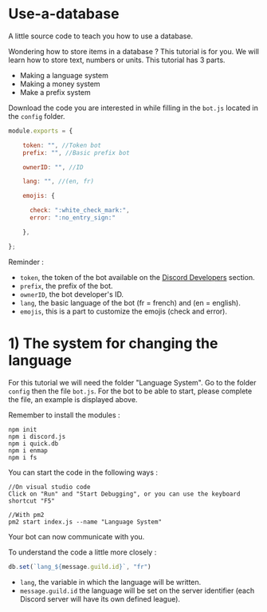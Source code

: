# Use-a-database
A little source code to teach you how to use a database.

Wondering how to store items in a database ? This tutorial is for you. We will learn how to store text, numbers or units. This tutorial has 3 parts.

- Making a language system
- Making a money system
- Make a prefix system

Download the code you are interested in while filling in the `bot.js` located in the `config` folder.

```js
module.exports = {

    token: "", //Token bot
    prefix: "", //Basic prefix bot

    ownerID: "", //ID

    lang: "", //(en, fr)

    emojis: {

      check: ":white_check_mark:",
      error: ":no_entry_sign:"

    },

};
```

Reminder :

- `token`, the token of the bot available on the [Discord Developers](https://discordapp.com/developers/applications) section.
- `prefix`, the prefix of the bot.
- `ownerID`, the bot developer's ID.
- `lang`, the basic language of the bot (fr = french) and (en = english).
- `emojis`, this is a part to customize the emojis (check and error).

# 1) The system for changing the language

For this tutorial we will need the folder "Language System".
Go to the folder `config` then the file `bot.js`.
For the bot to be able to start, please complete the file, an example is displayed above.

Remember to install the modules :

```
npm init
npm i discord.js
npm i quick.db
npm i enmap
npm i fs
```

You can start the code in the following ways :

```
//On visual studio code
Click on "Run" and "Start Debugging", or you can use the keyboard shortcut "F5"

//With pm2
pm2 start index.js --name "Language System"
```

Your bot can now communicate with you.

To understand the code a little more closely :

```js
db.set(`lang_${message.guild.id}`, "fr")
```

- `lang`, the variable in which the language will be written.
- `message.guild.id` the language will be set on the server identifier (each Discord server will have its own defined league).
